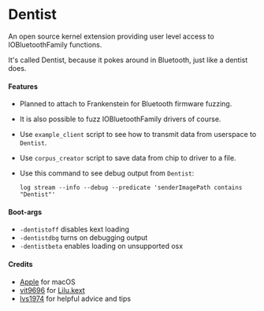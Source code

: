 Dentist
===================

An open source kernel extension providing user level access to IOBluetoothFamily functions.

It's called Dentist, because it pokes around in Bluetooth, just like a dentist does.

#### Features
- Planned to attach to Frankenstein for Bluetooth firmware fuzzing.
- It is also possible to fuzz IOBluetoothFamily drivers of course.
- Use `example_client` script to see how to transmit data from userspace to `Dentist`.
- Use `corpus_creator` script to save data from chip to driver to a file.
- Use this command to see debug output from `Dentist`:

    `log stream --info --debug --predicate 'senderImagePath contains "Dentist"'`

#### Boot-args
- `-dentistoff` disables kext loading
- `-dentistdbg` turns on debugging output
- `-dentistbeta` enables loading on unsupported osx

#### Credits
- [Apple](https://www.apple.com) for macOS  
- [vit9696](https://github.com/vit9696) for [Lilu.kext](https://github.com/vit9696/Lilu)
- [lvs1974](https://applelife.ru/members/lvs1974.53809/) for helpful advice and tips
